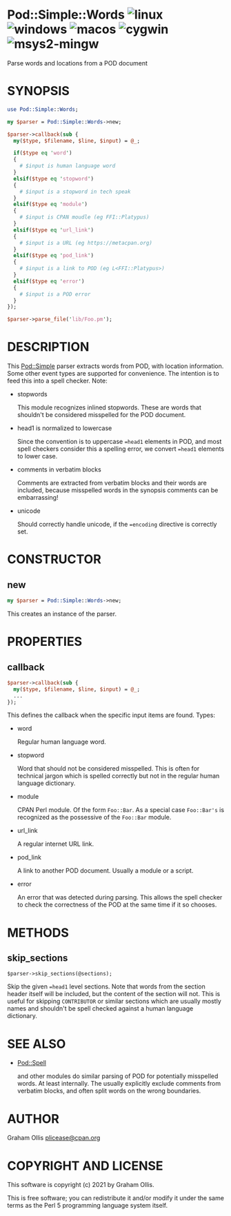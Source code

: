 # Pod::Simple::Words ![linux](https://github.com/uperl/Pod-Simple-Words/workflows/linux/badge.svg) ![windows](https://github.com/uperl/Pod-Simple-Words/workflows/windows/badge.svg) ![macos](https://github.com/uperl/Pod-Simple-Words/workflows/macos/badge.svg) ![cygwin](https://github.com/uperl/Pod-Simple-Words/workflows/cygwin/badge.svg) ![msys2-mingw](https://github.com/uperl/Pod-Simple-Words/workflows/msys2-mingw/badge.svg)

Parse words and locations from a POD document

# SYNOPSIS

```perl
use Pod::Simple::Words;

my $parser = Pod::Simple::Words->new;

$parser->callback(sub {
  my($type, $filename, $line, $input) = @_;

  if($type eq 'word')
  {
    # $input is human language word
  }
  elsif($type eq 'stopword')
  {
    # $input is a stopword in tech speak
  }
  elsif($type eq 'module')
  {
    # $input is CPAN moudle (eg FFI::Platypus)
  }
  elsif($type eq 'url_link')
  {
    # $input is a URL (eg https://metacpan.org)
  }
  elsif($type eq 'pod_link')
  {
    # $input is a link to POD (eg L<FFI::Platypus>)
  }
  elsif($type eq 'error')
  {
    # $input is a POD error
  }
});

$parser->parse_file('lib/Foo.pm');
```

# DESCRIPTION

This [Pod::Simple](https://metacpan.org/pod/Pod::Simple) parser extracts words from POD, with location information.
Some other event types are supported for convenience.  The intention is to feed
this into a spell checker.  Note:

- stopwords

    This module recognizes inlined stopwords.  These are words that shouldn't be
    considered misspelled for the POD document.

- head1 is normalized to lowercase

    Since the convention is to uppercase `=head1` elements in POD, and most spell
    checkers consider this a spelling error, we convert `=head1` elements to lower
    case.

- comments in verbatim blocks

    Comments are extracted from verbatim blocks and their words are included,
    because misspelled words in the synopsis comments can be embarrassing!

- unicode

    Should correctly handle unicode, if the `=encoding` directive is correctly
    set.

# CONSTRUCTOR

## new

```perl
my $parser = Pod::Simple::Words->new;
```

This creates an instance of the parser.

# PROPERTIES

## callback

```perl
$parser->callback(sub {
  my($type, $filename, $line, $input) = @_;
  ...
});
```

This defines the callback when the specific input items are found.  Types:

- word

    Regular human language word.

- stopword

    Word that should not be considered misspelled.  This is often for technical
    jargon which is spelled correctly but not in the regular human language
    dictionary.

- module

    CPAN Perl module.  Of the form `Foo::Bar`.  As a special case `Foo::Bar's`
    is recognized as the possessive of the `Foo::Bar` module.

- url\_link

    A regular internet URL link.

- pod\_link

    A link to another POD document.  Usually a module or a script.

- error

    An error that was detected during parsing.  This allows the spell checker
    to check the correctness of the POD at the same time if it so chooses.

# METHODS

## skip\_sections

```
$parser->skip_sections(@sections);
```

Skip the given `=head1` level sections.  Note that words from the section header
itself will be included, but the content of the section will not.  This is useful
for skipping `CONTRIBUTOR` or similar sections which are usually mostly names and
shouldn't be spell checked against a human language dictionary.

# SEE ALSO

- [Pod::Spell](https://metacpan.org/pod/Pod::Spell)

    and other modules do similar parsing of POD for potentially misspelled words.  At least
    internally.  The usually explicitly exclude comments from verbatim blocks, and often
    split words on the wrong boundaries.

# AUTHOR

Graham Ollis <plicease@cpan.org>

# COPYRIGHT AND LICENSE

This software is copyright (c) 2021 by Graham Ollis.

This is free software; you can redistribute it and/or modify it under
the same terms as the Perl 5 programming language system itself.

